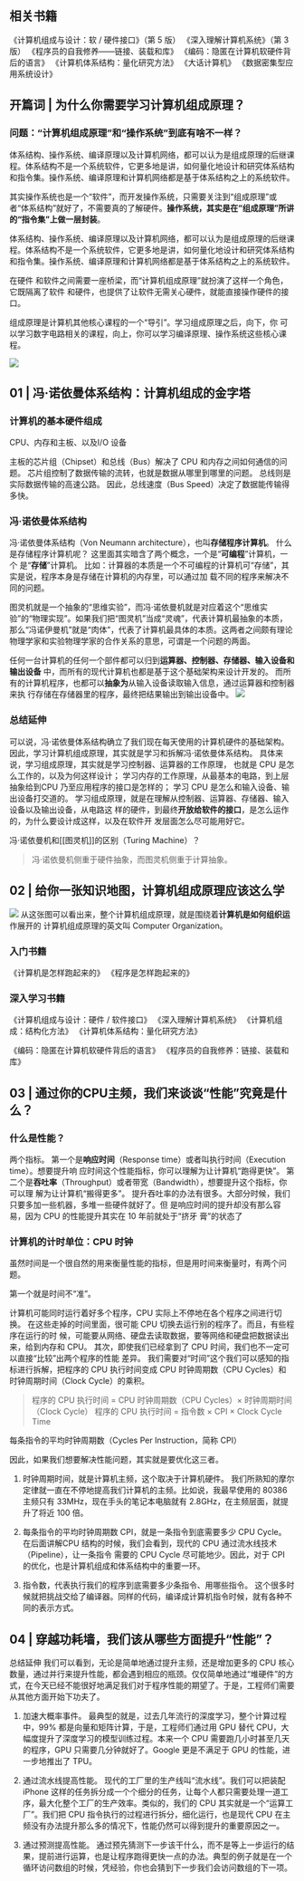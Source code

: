 ## 相关书籍
《计算机组成与设计：软 / 硬件接口》（第 5 版）
《深入理解计算机系统》（第 3 版）
《程序员的自我修养——链接、装载和库》
《编码：隐匿在计算机软硬件背后的语言》
《计算机体系结构：量化研究方法》
《大话计算机》
《数据密集型应用系统设计》



## 开篇词 | 为什么你需要学习计算机组成原理？


### 问题：“计算机组成原理”和“操作系统”到底有啥不一样？
体系结构、操作系统、编译原理以及计算机网络，都可以认为是组成原理的后继课程。体系结构不是一个系统软件，它更多地是讲，如何量化地设计和研究体系结构和指令集。操作系统、编译原理和计算机网络都是基于体系结构之上的系统软件。

其实操作系统也是一个“软件”，而开发操作系统，只需要关注到“组成原理”或者“体系结构”就好了，不需要真的了解硬件。**操作系统，其实是在“组成原理”所讲的“指令集”上做一层封装**。

体系结构、操作系统、编译原理以及计算机网络，都可以认为是组成原理的后继课程。体系结构不是一个系统软件，它更多地是讲，如何量化地设计和研究体系结构和指令集。操作系统、编译原理和计算机网络都是基于体系结构之上的系统软件。



在硬件 和软件之间需要一座桥梁，而“计算机组成原理”就扮演了这样一个角色，它既隔离了软件 
和硬件，也提供了让软件无需关心硬件，就能直接操作硬件的接口。


组成原理是计算机其他核心课程的一个“导引”。学习组成原理之后，向下，你
可以学习数字电路相关的课程，向上，你可以学习编译原理、操作系统这些核心课程。

![](https://sxm-upload.oss-cn-beijing.aliyuncs.com/imgs/0efe734b-2a83-4d17-a436-20d05013be06.jpg) 

## 01 | 冯·诺依曼体系结构：计算机组成的金字塔

### 计算机的基本硬件组成

CPU、内存和主板、以及I/O 设备

主板的芯片组（Chipset）和总线（Bus）解决了 CPU 和内存之间如何通信的问题。
芯片组控制了数据传输的流转，也就是数据从哪里到哪里的问题。
总线则是实际数据传输的高速公路。
因此，总线速度（Bus Speed）决定了数据能传输得多快。

### 冯·诺依曼体系结构
冯·诺依曼体系结构（Von Neumann  architecture），也叫**存储程序计算机**。
什么是存储程序计算机呢？
这里面其实暗含了两个概念，一个是“**可编程**”计算机，一个 是“**存储**”计算机。
比如：计算器的本质是一个不可编程的计算机可“存储”，其实是说，程序本身是存储在计算机的内存里，可以通过加
载不同的程序来解决不同的问题。

图灵机就是一个抽象的“思维实验”，而冯·诺依曼机就是对应着这个“思维实验”的“物理实现”。如果我们把“图灵机”当成“灵魂”，代表计算机最抽象的本质，那么“冯诺伊曼机”就是“肉体”，代表了计算机最具体的本质。这两者之间颇有理论物理学家和实验物理学家的合作关系的意思，可谓是一个问题的两面。

任何一台计算机的任何一个部件都可以归到**运算器、控制器、存储器、输入设备和输出设备**
中，而所有的现代计算机也都是基于这个基础架构来设计开发的。
而所有的计算机程序，也都可以**抽象为**从输入设备读取输入信息，通过运算器和控制器来执
行存储在存储器里的程序，最终把结果输出到输出设备中。
![](https://sxm-upload.oss-cn-beijing.aliyuncs.com/imgs/97c511a0-72f1-4fda-8157-46316b85616a.jpg)

### 总结延伸
可以说，冯·诺依曼体系结构确立了我们现在每天使用的计算机硬件的基础架构。
因此，学习计算机组成原理，其实就是学习和拆解冯·诺依曼体系结构。
具体来说，学习组成原理，其实就是学习控制器、运算器的工作原理，
也就是 CPU 是怎么工作的，以及为何这样设计；
学习内存的工作原理，从最基本的电路，到上层抽象给到CPU 乃至应用程序的接口是怎样的；
学习 CPU 是怎么和输入设备、输出设备打交道的。
学习组成原理，就是在理解从控制器、运算器、存储器、输入设备以及输出设备，从电路这
样的硬件，到最终**开放给软件的接口**，是怎么运作的，为什么要设计成这样，以及在软件开
发层面怎么尽可能用好它。


冯·诺依曼机和[[图灵机]]的区别（Turing Machine）？
> 冯·诺依曼机侧重于硬件抽象，而图灵机侧重于计算抽象。



## 02 | 给你一张知识地图，计算机组成原理应该这么学

![](https://sxm-upload.oss-cn-beijing.aliyuncs.com/imgs/87730ea6-99a1-4e4d-bb5d-8afec012e85c.jpg)
从这张图可以看出来，整个计算机组成原理，就是围绕着**计算机是如何组织运**作展开的
计算机组成原理的英文叫 Computer Organization。

### 入门书籍
《计算机是怎样跑起来的》
《程序是怎样跑起来的》

### 深入学习书籍
《计算机组成与设计：硬件 / 软件接口》
《深入理解计算机系统》
《计算机组成：结构化方法》
《计算机体系结构：量化研究方法》

《编码：隐匿在计算机软硬件背后的语言》
《程序员的自我修养：链接、装载和库》

## 03 | 通过你的CPU主频，我们来谈谈“性能”究竟是什么？

### 什么是性能？
两个指标。
第一个是**响应时间**（Response time）或者叫执行时间（Execution time）。想要提升响
应时间这个性能指标，你可以理解为让计算机“跑得更快”。
第二个是**吞吐率**（Throughput）或者带宽（Bandwidth），想要提升这个指标，你可以理
解为让计算机“搬得更多”。
提升吞吐率的办法有很多。大部分时候，我们只要多加一些机器，多堆一些硬件就好了。但
是响应时间的提升却没有那么容易，因为 CPU 的性能提升其实在 10 年前就处于“挤牙
膏”的状态了


### 计算机的计时单位：CPU 时钟
虽然时间是一个很自然的用来衡量性能的指标，但是用时间来衡量时，有两个问题。

第一个就是时间不“准”。

计算机可能同时运行着好多个程序，CPU 实际上不停地在各个程序之间进行切换。
在这些走掉的时间里面，很可能 CPU 切换去运行别的程序了。而且，有些程序在运行的时
候，可能要从网络、硬盘去读取数据，要等网络和硬盘把数据读出来，给到内存和 CPU。
其次，即使我们已经拿到了 CPU 时间，我们也不一定可以直接“比较”出两个程序的性能
差异。
我们需要对“时间”这个我们可以感知的指标进行拆解，把程序的 CPU 执行时间变成 CPU
时钟周期数（CPU Cycles）和 时钟周期时间（Clock Cycle）的乘积。


> 程序的 CPU 执行时间 = CPU 时钟周期数（CPU Cycles）× 时钟周期时间（Clock Cycle）
> 程序的 CPU 执行时间 = 指令数 × CPI × Clock Cycle Time

每条指令的平均时钟周期数（Cycles Per Instruction，简称 CPI）


因此，如果我们想要解决性能问题，其实就是要优化这三者。

1. 时钟周期时间，就是计算机主频，这个取决于计算机硬件。
我们所熟知的摩尔定律就一直在不停地提高我们计算机的主频。比如说，我最早使用的 80386 主频只有 33MHz，现在手头的笔记本电脑就有 2.8GHz，在主频层面，就提升了将近 100 倍。

2. 每条指令的平均时钟周期数 CPI，就是一条指令到底需要多少 CPU Cycle。
在后面讲解CPU 结构的时候，我们会看到，现代的 CPU 通过流水线技术（Pipeline），让一条指令
需要的 CPU Cycle 尽可能地少。因此，对于 CPI 的优化，也是计算机组成和体系结构中的重要一环。

3. 指令数，代表执行我们的程序到底需要多少条指令、用哪些指令。
这个很多时候就把挑战交给了编译器。同样的代码，编译成计算机指令时候，就有各种不同的表示方式。


## 04 | 穿越功耗墙，我们该从哪些方面提升“性能”？
总结延伸
我们可以看到，无论是简单地通过提升主频，还是增加更多的 CPU 核心数量，通过并行来提升性能，都会遇到相应的瓶颈。仅仅简单地通过“堆硬件”的方式，在今天已经不能很好地满足我们对于程序性能的期望了。于是，工程师们需要从其他方面开始下功夫了。

1. 加速大概率事件。
最典型的就是，过去几年流行的深度学习，整个计算过程中，99% 都是向量和矩阵计算，于是，工程师们通过用 GPU 替代 CPU，大幅度提升了深度学习的模型训练过程。本来一个 CPU 需要跑几小时甚至几天的程序，GPU 只需要几分钟就好了。Google 更是不满足于 GPU 的性能，进一步地推出了 TPU。

2. 通过流水线提高性能。
现代的工厂里的生产线叫“流水线”。我们可以把装配 iPhone 这样的任务拆分成一个个细分的任务，让每个人都只需要处理一道工序，最大化整个工厂的生产效率。类似的，我们的 CPU 其实就是一个“运算工厂”。我们把 CPU 指令执行的过程进行拆分，细化运行，也是现代 CPU 在主频没有办法提升那么多的情况下，性能仍然可以得到提升的重要原因之一。

3. 通过预测提高性能。
通过预先猜测下一步该干什么，而不是等上一步运行的结果，提前进行运算，也是让程序跑得更快一点的办法。典型的例子就是在一个循环访问数组的时候，凭经验，你也会猜到下一步我们会访问数组的下一项。

